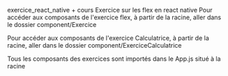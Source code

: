 exercice_react_native + cours
Exercice sur les flex en react native
Pour accéder aux composants de l'exercice flex, à partir de la racine, aller dans le dossier component/Exercice

Pour accéder aux composants de l'exercice Calculatrice, à partir de la racine, aller dans le dossier component/ExerciceCalculatrice

Tous les composants des exercices sont importés dans le App.js situé à la racine